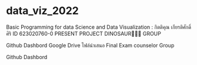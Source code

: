 # data_viz_2022
Basic Programming for data Science and Data Visualization : กิตติคุณ เกียรติศักดิ์ศิริ ID 623020760-0
PRESENT PROJECT DINOSAUR🦖🦖🦖 GROUP

Github
Dashbord
Google Drive
ไฟล์นำเสนอ
Final Exam counselor Group

Github
Dashbord
